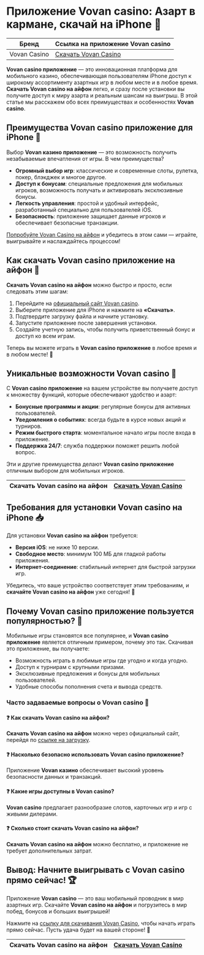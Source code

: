 # Приложение Vovan casino: Азарт в кармане, скачай на iPhone 🎰

| Бренд        | Ссылка на приложение Vovan casino |
|--------------|-----------------------------------|
| Vovan Casino | [Скачать Vovan Casino](https://vovan.site/d098ab058) |

**Vovan casino приложение** — это инновационная платформа для мобильного казино, обеспечивающая пользователям iPhone доступ к широкому ассортименту азартных игр в любом месте и в любое время. **Скачать Vovan casino на айфон** легко, и сразу после установки вы получите доступ к миру азарта и реальным шансам на выигрыш. В этой статье мы расскажем обо всех преимуществах и особенностях **Vovan casino**.

## Преимущества Vovan casino приложение для iPhone 🎲

Выбор **Vovan казино приложение** — это возможность получить незабываемые впечатления от игры. В чем преимущества?

- **Огромный выбор игр**: классические и современные слоты, рулетка, покер, блэкджек и многое другое.
- **Доступ к бонусам**: специальные предложения для мобильных игроков, возможность получать и активировать эксклюзивные бонусы.
- **Легкость управления**: простой и удобный интерфейс, разработанный специально для пользователей iOS.
- **Безопасность**: приложение защищает данные игроков и обеспечивает безопасные транзакции.

[Попробуйте Vovan Casino на айфон](https://vovan.site/d098ab058) и убедитесь в этом сами — играйте, выигрывайте и наслаждайтесь процессом!

## Как скачать Vovan casino приложение на айфон 📲

**Скачать Vovan casino на айфон** можно быстро и просто, если следовать этим шагам:

1. Перейдите на [официальный сайт Vovan casino](https://vovan.site/d098ab058).
2. Выберите приложение для iPhone и нажмите на **«Скачать»**.
3. Подтвердите загрузку файла и начните установку.
4. Запустите приложение после завершения установки.
5. Создайте учетную запись, чтобы получить приветственный бонус и доступ ко всем играм.

Теперь вы можете играть в **Vovan casino приложение** в любое время и в любом месте! 🌟

## Уникальные возможности Vovan casino 🎰

С **Vovan casino приложение** на вашем устройстве вы получаете доступ к множеству функций, которые обеспечивают удобство и азарт:

- **Бонусные программы и акции**: регулярные бонусы для активных пользователей.
- **Уведомления о событиях**: всегда будьте в курсе новых акций и турниров.
- **Режим быстрого старта**: моментальное начало игры после входа в приложение.
- **Поддержка 24/7**: служба поддержки поможет решить любой вопрос.

Эти и другие преимущества делают **Vovan casino приложение** отличным выбором для мобильных игроков.

| Скачать Vovan casino на айфон | [Скачать Vovan Casino](https://vovan.site/d098ab058) |
|-------------------------------|-------------------------------------------------------|

## Требования для установки Vovan casino на iPhone 📥

Для установки **Vovan casino на айфон** требуется:

- **Версия iOS**: не ниже 10 версии.
- **Свободное место**: минимум 100 МБ для гладкой работы приложения.
- **Интернет-соединение**: стабильный интернет для быстрой загрузки игр.

Убедитесь, что ваше устройство соответствует этим требованиям, и **скачайте Vovan casino на айфон** уже сегодня! 🎉

## Почему Vovan casino приложение пользуется популярностью? 🎰

Мобильные игры становятся все популярнее, и **Vovan casino приложение** является отличным примером, почему это так. Скачивая это приложение, вы получаете:

- Возможность играть в любимые игры где угодно и когда угодно.
- Доступ к турнирам с крупными призами.
- Эксклюзивные предложения и бонусы для мобильных пользователей.
- Удобные способы пополнения счета и вывода средств.

### Часто задаваемые вопросы о Vovan casino 🧐

#### ❓ Как скачать Vovan casino на айфон?
**Скачать Vovan casino на айфон** можно через официальный сайт, перейдя по [ссылке на загрузку](https://vovan.site/d098ab058).

#### ❓ Насколько безопасно использовать Vovan casino приложение?
Приложение **Vovan казино** обеспечивает высокий уровень безопасности данных и транзакций.

#### ❓ Какие игры доступны в Vovan casino?
**Vovan casino** предлагает разнообразие слотов, карточных игр и игр с живыми дилерами.

#### ❓ Сколько стоит скачать Vovan casino на айфон?
**Скачать Vovan casino на айфон** можно бесплатно, и приложение не требует дополнительных затрат.

## Вывод: Начните выигрывать с Vovan casino прямо сейчас! 🏆

Приложение **Vovan casino** — это ваш мобильный проводник в мир азартных игр. Скачайте **Vovan casino на айфон** и погрузитесь в мир побед, бонусов и больших выигрышей! 

Нажмите на [ссылку для скачивания Vovan Casino](https://vovan.site/d098ab058), чтобы начать играть прямо сейчас. Пусть удача будет на вашей стороне! 🎉

| Скачать Vovan casino на айфон | [Скачать Vovan Casino](https://vovan.site/d098ab058) |
|-------------------------------|-------------------------------------------------------|
